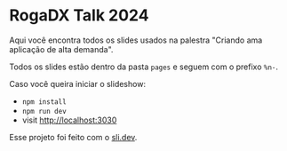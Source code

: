 # RogaDX Talk 2024

Aqui você encontra todos os slides usados na palestra "Criando ama aplicação de alta demanda".

Todos os slides estão dentro da pasta `pages` e seguem com o prefixo `%n-`. 

Caso você queira iniciar o slideshow:

- `npm install`
- `npm run dev`
- visit <http://localhost:3030>


Esse projeto foi feito com o [sli.dev](https://sli.dev).